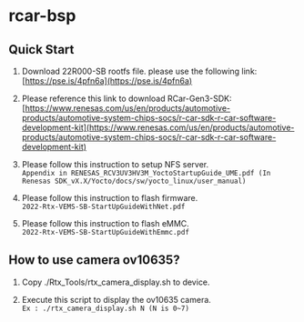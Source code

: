 # rcar-bsp


## Quick Start

1. Download 22R000-SB rootfs file. please use the following link:  
   [https://pse.is/4pfn6a](https://pse.is/4pfn6a)

1. Please reference this link to download RCar-Gen3-SDK:  
   [https://www.renesas.com/us/en/products/automotive-products/automotive-system-chips-socs/r-car-sdk-r-car-software-development-kit](https://www.renesas.com/us/en/products/automotive-products/automotive-system-chips-socs/r-car-sdk-r-car-software-development-kit)

1. Please follow this instruction to setup NFS server.  
  `Appendix in RENESAS_RCV3UV3HV3M_YoctoStartupGuide_UME.pdf (In Renesas SDK_vX.X/Yocto/docs/sw/yocto_linux/user_manual)`

1. Please follow this instruction to flash firmware.  
  `2022-Rtx-VEMS-SB-StartUpGuideWithNet.pdf`

1. Please follow this instruction to flash eMMC.  
  `2022-Rtx-VEMS-SB-StartUpGuideWithEmmc.pdf`


##
## How to use camera ov10635?

1. Copy ./Rtx_Tools/rtx_camera_display.sh to device.

1. Execute this script to display the ov10635 camera.  
   `Ex : ./rtx_camera_display.sh N (N is 0~7)`

